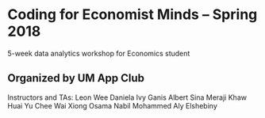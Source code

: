 # Coding for Economist Minds – Spring 2018

5-week data analytics workshop for Economics student

## Organized by UM App Club

Instructors and TAs:
Leon Wee
Daniela Ivy Ganis Albert
Sina Meraji
Khaw Huai Yu
Chee Wai Xiong
Osama Nabil Mohammed Aly Elshebiny





